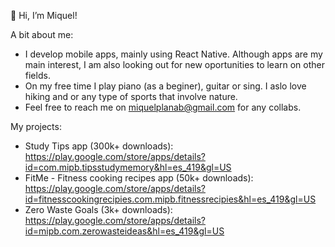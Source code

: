 👋 Hi, I’m Miquel!

A bit about me:
- I develop mobile apps, mainly using React Native. Although apps are my main interest, I am also looking out for new oportunities to learn on other fields.
- On my free time I play piano (as a beginer), guitar or sing. I aslo love hiking and or any type of sports that involve nature.
- Feel free to reach me on miquelplanab@gmail.com for any collabs.

My projects:
- Study Tips app (300k+ downloads): https://play.google.com/store/apps/details?id=com.mipb.tipsstudymemory&hl=es_419&gl=US
- FitMe - Fitness cooking recipes app (50k+ downloads): https://play.google.com/store/apps/details?id=fitnesscookingrecipies.com.mipb.fitnessrecipies&hl=es_419&gl=US
- Zero Waste Goals (3k+ downloads): https://play.google.com/store/apps/details?id=mipb.com.zerowasteideas&hl=es_419&gl=US


<!---
MIPB/MIPB is a ✨ special ✨ repository because its `README.md` (this file) appears on your GitHub profile.
You can click the Preview link to take a look at your changes.
--->
